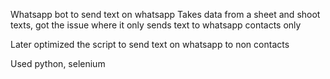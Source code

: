 Whatsapp bot to send text on whatsapp
Takes data from a sheet and shoot texts, got the issue where it only sends text to whatsapp contacts only

Later optimized the script to send text on whatsapp to non contacts

Used python, selenium
